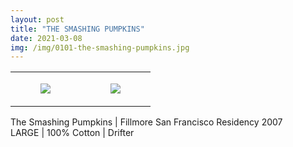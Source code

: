```yaml
---
layout: post
title: "THE SMASHING PUMPKINS"
date: 2021-03-08
img: /img/0101-the-smashing-pumpkins.jpg
---
```




<table style="width:100%;"><tr><td style="vertical-align:top;">
      <figure class="tmblr-full" data-orig-height="2048" data-orig-width="1365" data-orig-src="https://concertshirts.netlify.app/shirts/0101/0101-01.jpg"><img src="https://64.media.tumblr.com/a8251f82e95b47c99e829d0874d942b5/51b02ad415ca0f0d-0b/s540x810/53dee37193ce8b7ced79c48352995e5c698488c7.jpg" data-orig-height="2048" data-orig-width="1365" data-orig-src="https://concertshirts.netlify.app/shirts/0101/0101-01.jpg"/></figure></td>
    <td style="vertical-align:top;">
      <figure class="tmblr-full" data-orig-height="2048" data-orig-width="1365" data-orig-src="https://concertshirts.netlify.app/shirts/0101/0101-02.jpg"><img src="https://64.media.tumblr.com/ebe04400f4d26ec146c0e43a218389c0/51b02ad415ca0f0d-ce/s540x810/474b82598b7931d02a2357eb9c49f7e90c275e94.jpg" data-orig-height="2048" data-orig-width="1365" data-orig-src="https://concertshirts.netlify.app/shirts/0101/0101-02.jpg"/></figure></td>
  </tr></table><p>
  The Smashing Pumpkins | Fillmore San Francisco Residency 2007<br/>LARGE | 100% Cotton | Drifter
</p>
